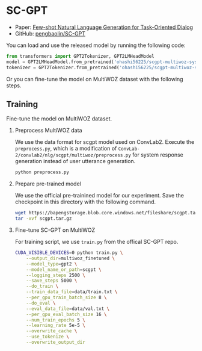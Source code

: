 # SC-GPT
- Paper: [Few-shot Natural Language Generation for Task-Oriented Dialog](https://arxiv.org/abs/2002.12328)
- GitHub: [pengbaolin/SC-GPT](https://github.com/pengbaolin/SC-GPT)

You can load and use the released model by running the following code:
```python
from transformers import GPT2Tokenizer, GPT2LMHeadModel
model = GPT2LMHeadModel.from_pretrained('ohashi56225/scgpt-multiwoz-sys')
tokenizer = GPT2Tokenizer.from_pretrained('ohashi56225/scgpt-multiwoz-sys')
```

Or you can fine-tune the model on MultiWOZ dataset with the following steps.

## Training
Fine-tune the model on MultiWOZ dataset.

1. Preprocess MultiWOZ data
    
    We use the data format for scgpt model used on ConvLab2. Execute the `preprocess.py`, which is a modification of `ConvLab-2/convlab2/nlg/scgpt/multiwoz/preprocess.py` for system response generation instead of user utterance generation.
    ```bash
    python preprocess.py
    ```

2. Prepare pre-trained model
    
    We use the official pre-trainined model for our experiment. Save the checkpoint in this directory with the following command.
    ```bash
    wget https://bapengstorage.blob.core.windows.net/fileshare/scgpt.tar.gz
    tar -xvf scgpt.tar.gz
    ```

3. Fine-tune SC-GPT on MultiWOZ

    For training script, we use `train.py` from the offical SC-GPT repo.
    ```bash
    CUDA_VISIBLE_DEVICES=0 python train.py \
        --output_dir=multiwoz_finetuned \
        --model_type=gpt2 \
        --model_name_or_path=scgpt \
        --logging_steps 2500 \
        --save_steps 5000 \
        --do_train \
        --train_data_file=data/train.txt \
        --per_gpu_train_batch_size 8 \
        --do_eval \
        --eval_data_file=data/val.txt \
        --per_gpu_eval_batch_size 16 \
        --num_train_epochs 5 \
        --learning_rate 5e-5 \
        --overwrite_cache \
        --use_tokenize \
        --overwrite_output_dir
    ```
